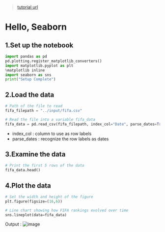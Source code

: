 > [tutorial url](https://www.kaggle.com/alexisbcook/hello-seaborn)

# Hello, Seaborn


## 1.Set up the notebook

```python
import pandas as pd
pd.plotting.register_matplotlib_converters()
import matplotlib.pyplot as plt
%matplotlib inline
import seaborn as sns
print("Setup Complete")
```


## 2.Load the data

```python
# Path of the file to read
fifa_filepath = "../input/fifa.csv"

# Read the file into a variable fifa_data
fifa_data = pd.read_csv(fifa_filepath, index_col="Date", parse_dates=True)  
```

- index_col : column to use as row labels
- parse_dates : recognize the row labels as dates


## 3.Examine the data

```python
# Print the first 5 rows of the data
fifa_data.head()
```


## 4.Plot the data

```python
# Set the width and height of the figure
plt.figure(figsize=(16,6))

# Line chart showing how FIFA rankings evolved over time 
sns.lineplot(data=fifa_data)
```

Output :
![image](https://user-images.githubusercontent.com/74973306/104544803-0a0ccd80-566c-11eb-8c12-373226b8e546.png)

